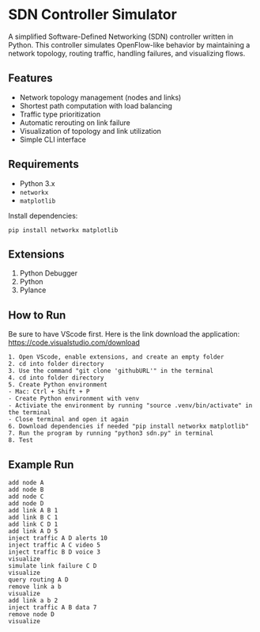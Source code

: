 # SDN Controller Simulator

A simplified Software-Defined Networking (SDN) controller written in Python. This controller simulates OpenFlow-like behavior by maintaining a network topology, routing traffic, handling failures, and visualizing flows.

## Features

- Network topology management (nodes and links)
- Shortest path computation with load balancing
- Traffic type prioritization
- Automatic rerouting on link failure
- Visualization of topology and link utilization
- Simple CLI interface


## Requirements

- Python 3.x
- `networkx`
- `matplotlib`

Install dependencies:

```
pip install networkx matplotlib
```

## Extensions
1. Python Debugger
2. Python
3. Pylance


## How to Run
Be sure to have VScode first. Here is the link download the application: https://code.visualstudio.com/download

```
1. Open VScode, enable extensions, and create an empty folder
2. cd into folder directory
3. Use the command "git clone 'githubURL'" in the terminal
4. cd into folder directory
5. Create Python environment
- Mac: Ctrl + Shift + P
- Create Python environment with venv
- Activiate the environment by running "source .venv/bin/activate" in the terminal 
- Close terminal and open it again
6. Download dependencies if needed "pip install networkx matplotlib"
7. Run the program by running "python3 sdn.py" in terminal
8. Test
```

## Example Run
```
add node A
add node B
add node C
add node D
add link A B 1
add link B C 1
add link C D 1
add link A D 5
inject traffic A D alerts 10
inject traffic A C video 5
inject traffic B D voice 3
visualize
simulate link failure C D
visualize
query routing A D
remove link a b
visualize
add link a b 2
inject traffic A B data 7
remove node D
visualize
```
